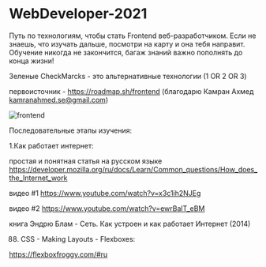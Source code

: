 # WebDeveloper-2021

Путь по технологиям, чтобы стать Frontend веб-разработчиком.
Если не знаешь, что изучать дальше, посмотри на карту и она тебя направит. 
Обучение никогда не закончится, багаж знаний важно пополнять до конца жизни!

Зеленые CheckMarcks - это альтернативные технологии (1 OR 2 OR 3)

первоисточник - https://roadmap.sh/frontend (благодарю Камран Ахмед <kamranahmed.se@gmail.com>)

![frontend](https://user-images.githubusercontent.com/34003808/113473562-aa140f00-9483-11eb-8adf-c942de35b5d4.png)

Последовательные этапы изучения:

1.Как работает интернет:

простая и понятная статья на русском языке https://developer.mozilla.org/ru/docs/Learn/Common_questions/How_does_the_Internet_work

видео #1 https://www.youtube.com/watch?v=x3c1ih2NJEg

видео #2 https://www.youtube.com/watch?v=ewrBalT_eBM

книга Эндрю Блам - Сеть. Как устроен и как работает Интернет (2014)


88. CSS - Making Layouts - Flexboxes:

https://flexboxfroggy.com/#ru
